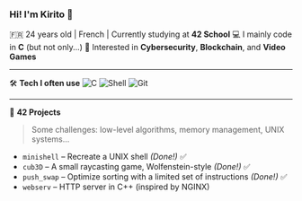 ### Hi! I'm Kirito 👋

🇫🇷 24 years old | French | Currently studying at **42 School**
💻 I mainly code in **C** (but not only...)
🧠 Interested in **Cybersecurity**, **Blockchain**, and **Video Games** 

---

🛠️ **Tech I often use**
![C](https://img.shields.io/badge/C-00599C?style=flat&logo=c&logoColor=white)
![Shell](https://img.shields.io/badge/Shell-121011?style=flat&logo=gnu-bash&logoColor=white)
![Git](https://img.shields.io/badge/Git-F05032?style=flat&logo=git&logoColor=white)

---

🧩 **42 Projects**
> Some challenges: low-level algorithms, memory management, UNIX systems...

- `minishell` – Recreate a UNIX shell *(Done!)* ✅
- `cub3D` – A small raycasting game, Wolfenstein-style *(Done!)* ✅
- `push_swap` – Optimize sorting with a limited set of instructions *(Done!)* ✅
- `webserv` – HTTP server in C++ (inspired by NGINX)
